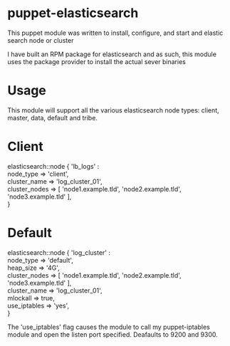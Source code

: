 # puppet-elasticsearch

This puppet module was written to install, configure, and start and elastic search node or cluster

I have built an RPM package for elasticsearch and as such, this module uses the package provider to install the actual
sever binaries

# Usage

This module will support all the various elasticsearch node types: client, master, data, default and tribe.

# Client
 elasticsearch::node { 'lb_logs' :<br/>
   node_type     => 'client',<br/>
   cluster_name  => 'log_cluster_01',<br/>
   cluster_nodes => [ 'node1.example.tld', 'node2.example.tld', 'node3.example.tld' ],<br/>
 }<br/>

# Default
 elasticsearch::node { 'log_cluster' :<br/>
   node_type     => 'default',<br/>
   heap_size     => '4G',<br/>
   cluster_nodes => [ 'node1.example.tld', 'node2.example.tld', 'node3.example.tld' ],<br/>
   cluster_name  => 'log_cluster_01',<br/>
   mlockall      => true,<br/>
   use_iptables  => 'yes',<br/>
 }<br/>

The 'use_iptables' flag causes the module to call my puppet-iptables module and open the listen port specified. Deafaults to 9200 and 9300.
